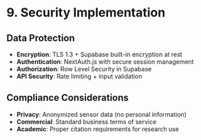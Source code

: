 # 9. Security Implementation

## Data Protection
- **Encryption**: TLS 1.3 + Supabase built-in encryption at rest
- **Authentication**: NextAuth.js with secure session management
- **Authorization**: Row Level Security in Supabase
- **API Security**: Rate limiting + input validation

## Compliance Considerations
- **Privacy**: Anonymized sensor data (no personal information)
- **Commercial**: Standard business terms of service
- **Academic**: Proper citation requirements for research use
